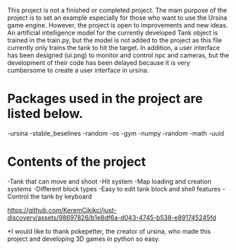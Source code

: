 This project is not a finished or completed project.
The main purpose of the project is to set an example especially for those who want to use the Ursina game engine.
However, the project is open to improvements and new ideas.
An artificial intelligence model for the currently developed Tank object is trained in the train.py, but the model is not added to the project as this file currently only trains the tank to hit the target.
In addition, a user interface has been designed (ui.png) to monitor and control npc and cameras, but the development of their code has been delayed because it is very cumbersome to create a user interface in ursina.
# Packages used in the project are listed below.
-ursina
-stable_beselines
-random
-os
-gym
-numpy
-random
-math
-uuid

# Contents of the project
-Tank that can move and shoot
-Hit system
-Map loading and creation systems
-Different block types
-Easy to edit tank block and shell features
-Control the tank by keyboard



https://github.com/KeremCikikci/just-discovery/assets/98697826/b1e8df6a-d043-4745-b538-e891745245fd

*I would like to thank pokepetter, the creator of ursina, who made this project and developing 3D games in python so easy.
